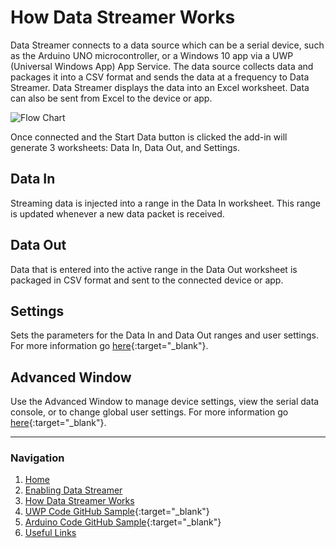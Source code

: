 # How Data Streamer Works
Data Streamer connects to a data source which can be a serial device, such as the Arduino UNO microcontroller, or a Windows 10 app via a UWP (Universal Windows App) App Service. The data source collects data and packages it into a CSV format and sends the data at a frequency to Data Streamer. Data Streamer displays the data into an Excel worksheet. Data can also be sent from Excel to the device or app.

![Flow Chart](https://raw.githubusercontent.com/Microsoft/DataStreamerDevPortal/master/docs/DataStreamerAddInDiagram2.jpg)

Once connected and the Start Data button is clicked the add-in will generate 3 worksheets: Data In, Data Out, and Settings.

## Data In
Streaming data is injected into a range in the Data In worksheet. This range is updated whenever a new data packet is received. 

## Data Out
Data that is entered into the active range in the Data Out worksheet is packaged in CSV format and sent to the connected device or app. 

## Settings
Sets the parameters for the Data In and Data Out ranges and user settings. For more information go [here](){:target="_blank"}. 

## Advanced Window
Use the Advanced Window to manage device settings, view the serial data console, or to change global user settings. For more information go [here](){:target="_blank"}.

***
### Navigation
1. [Home](https://microsoft.github.io/DataStreamerDevPortal)
2. [Enabling Data Streamer](https://microsoft.github.io/DataStreamerDevPortal/enable)
3. [How Data Streamer Works](https://microsoft.github.io/DataStreamerDevPortal/works)
4. [UWP Code GitHub Sample](https://github.com/Microsoft/DataStreamerSamples){:target="_blank"}
5. [Arduino Code GitHub Sample](https://github.com/Microsoft/HackingSTEMSamples){:target="_blank"}
6. [Useful Links](https://microsoft.github.io/DataStreamerDevPortal/links)